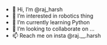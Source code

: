 - 👋 Hi, I’m @raj_harsh
- 👀 I’m interested in robotics thing
- 🌱 I’m currently learning Python
- 💞️ I’m looking to collaborate on ...
- 📫 Reach me on insta @raj.__.harsh

<!---
zenosafk69/zenosafk69 is a ✨ special ✨ repository because its `README.md` (this file) appears on your GitHub profile.
You can click the Preview link to take a look at your changes.
--->
